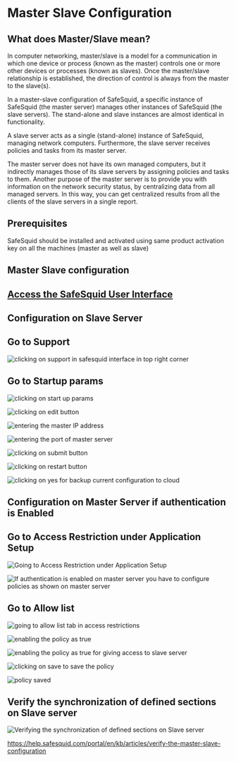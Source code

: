 # Master Slave Configuration 

## What does Master/Slave mean?

In computer networking, master/slave is a model for a communication in which one device or process (known as the master) controls one or more other devices or processes (known as slaves). Once the master/slave relationship is established, the direction of control is always from the master to the slave(s).

In a master-slave configuration of SafeSquid, a specific instance of SafeSquid (the master server) manages other instances of SafeSquid (the slave servers). The stand-alone and slave instances are almost identical in functionality.

A slave server acts as a single (stand-alone) instance of SafeSquid, managing network computers. Furthermore, the slave server receives policies and tasks from its master server.

The master server does not have its own managed computers, but it indirectly manages those of its slave servers by assigning policies and tasks to them. Another purpose of the master server is to provide you with information on the network security status, by centralizing data from all managed servers. In this way, you can get centralized results from all the clients of the slave servers in a single report.

## Prerequisites

SafeSquid should be installed and activated using same product activation key on all the machines (master as well as slave)

## Master Slave configuration

## [Access the SafeSquid User Interface](https://help.safesquid.com/portal/en/kb/articles/access-the-safesquid-user-interface)

## Configuration on Slave Server

## Go to Support

![clicking on support in safesquid interface in top right corner ](/img/How_To/Master_Slave_configuration/image1.webp)

## Go to Startup params 

![clicking on start up params](/img/How_To/Master_Slave_configuration/image2.webp)

![clicking on edit button](/img/How_To/Master_Slave_configuration/image3.webp)

![entering the master IP address](/img/How_To/Master_Slave_configuration/image4.webp)

![entering the port of master server](/img/How_To/Master_Slave_configuration/image5.webp)

![clicking on submit button](/img/How_To/Master_Slave_configuration/image6.webp)

![clicking on restart button](/img/How_To/Master_Slave_configuration/image7.webp)

![clicking on yes for backup current configuration to cloud](/img/How_To/Master_Slave_configuration/image8.webp)

## Configuration on Master Server if authentication is Enabled 

## Go to Access Restriction under Application Setup 

![Going to Access Restriction under Application Setup](/img/How_To/Master_Slave_configuration/image9.webp)

![If authentication is enabled on master server you have to configure policies as shown on master server](/img/How_To/Master_Slave_configuration/image9.webp)

## Go to Allow list

![going to allow list tab in access restrictions](/img/How_To/Master_Slave_configuration/image10.webp)

![enabling the policy as true](/img/How_To/Master_Slave_configuration/image11.webp)

![enabling the policy as true for giving access to slave server](/img/How_To/Master_Slave_configuration/image12.webp)

![clicking on save to save the policy](/img/How_To/Master_Slave_configuration/image13.webp)

![policy saved](/img/How_To/Master_Slave_configuration/image14.webp)

## Verify the synchronization of defined sections on Slave server

![Verifying the synchronization of defined sections on Slave server](/img/How_To/Master_Slave_configuration/image15.webp)

https://help.safesquid.com/portal/en/kb/articles/verify-the-master-slave-configuration
